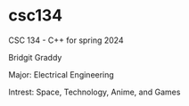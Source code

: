 # csc134
CSC 134 - C++ for spring 2024

Bridgit Graddy

Major: Electrical Engineering

Intrest: Space, Technology, Anime, and Games
